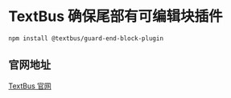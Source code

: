 # TextBus 确保尾部有可编辑块插件

```
npm install @textbus/guard-end-block-plugin
```

## 官网地址
[TextBus 官网](https://textbus.tanboui.com)
